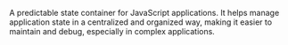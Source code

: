 A predictable state container for JavaScript applications. It helps manage application state in a centralized and organized way, making it easier to maintain and debug, especially in complex applications. 
